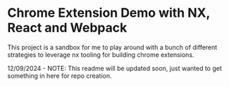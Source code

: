 # Chrome Extension Demo with NX, React and Webpack

This project is a sandbox for me to play around with a bunch of different strategies to leverage
nx tooling for building chrome extensions.

12/09/2024 - NOTE: This readme will be updated soon, just wanted to get something in here for repo creation.

